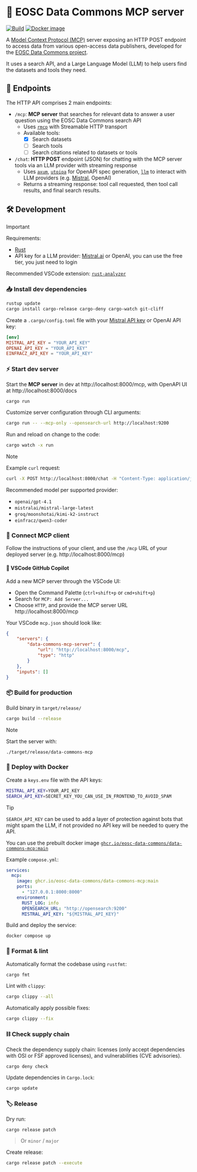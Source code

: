 # 🔭 EOSC Data Commons MCP server

[![Build](https://github.com/EOSC-Data-Commons/data-commons-mcp/actions/workflows/build.yml/badge.svg)](https://github.com/EOSC-Data-Commons/data-commons-mcp/actions/workflows/build.yml) [![Docker image](https://img.shields.io/badge/docker-ghcr.io-blue.svg?logo=docker)](https://github.com/EOSC-Data-Commons/data-commons-mcp/pkgs/container/data-commons-mcp)

A [Model Context Protocol (MCP)](https://modelcontextprotocol.io/) server exposing an HTTP POST endpoint to access data from various open-access data publishers, developed for the [EOSC Data Commons project](https://eosc.eu/horizon-europe-projects/eosc-data-commons/).

It uses a search API, and a Large Language Model (LLM) to help users find the datasets and tools they need.

## 🧩 Endpoints

The HTTP API comprises 2 main endpoints:

- `/mcp`: **MCP server** that searches for relevant data to answer a user question using the EOSC Data Commons search API
  - Uses [`rmcp`](https://github.com/modelcontextprotocol/rust-sdk) with Streamable HTTP transport
  - Available tools:
    - [x] Search datasets
    - [ ] Search tools
    - [ ] Search citations related to datasets or tools

- `/chat`: **HTTP POST** endpoint (JSON) for chatting with the MCP server tools via an LLM provider with streaming response
  - Uses [`axum`](https://github.com/tokio-rs/axum), [`utoipa`](https://github.com/juhaku/utoipa) for OpenAPI spec generation, [`llm`](https://github.com/graniet/llm) to interact with LLM providers (e.g. [Mistral](https://admin.mistral.ai/organization/api-keys), OpenAI)
  - Returns a streaming response: tool call requested, then tool call results, and final search results.

## 🛠️ Development

> [!IMPORTANT]
>
> Requirements:
>
> - [Rust](https://www.rust-lang.org/tools/install)
> - API key for a LLM provider: [Mistral.ai](https://console.mistral.ai/api-keys) or OpenAI, you can use the free tier, you just need to login
>
> Recommended VSCode extension: [`rust-analyzer`](https://marketplace.visualstudio.com/items?itemName=rust-lang.rust-analyzer)

### 📥 Install dev dependencies

```sh
rustup update
cargo install cargo-release cargo-deny cargo-watch git-cliff
```

Create a `.cargo/config.toml` file with your [Mistral API key](https://admin.mistral.ai/organization/api-keys) or OpenAI API key:

```toml
[env]
MISTRAL_API_KEY = "YOUR_API_KEY"
OPENAI_API_KEY = "YOUR_API_KEY"
EINFRACZ_API_KEY = "YOUR_API_KEY"
```

### ⚡️ Start dev server

Start the **MCP server** in dev at http://localhost:8000/mcp, with OpenAPI UI at http://localhost:8000/docs

```sh
cargo run
```

Customize server configuration through CLI arguments:

```sh
cargo run -- --mcp-only --opensearch-url http://localhost:9200
```

Run and reload on change to the code:

```sh
cargo watch -x run
```

> [!NOTE]
>
> Example `curl` request:
>
> ```sh
> curl -X POST http://localhost:8000/chat -H "Content-Type: application/json" -H "Authorization: SECRET_KEY" -d '{"messages": [{"role": "user", "content": "data insulin"}], "model": "mistralai/mistral-small-latest", "stream": true}'
> ```
>
> Recommended model per supported provider:
>
> - `openai/gpt-4.1`
> - `mistralai/mistral-large-latest`
> - `groq/moonshotai/kimi-k2-instruct`
> - `einfracz/qwen3-coder`

### 🔌 Connect MCP client

Follow the instructions of your client, and use the `/mcp` URL of your deployed server (e.g. http://localhost:8000/mcp)

#### 🐙 VSCode GitHub Copilot

Add a new MCP server through the VSCode UI:

- Open the Command Palette (`ctrl+shift+p` or `cmd+shift+p`)
- Search for `MCP: Add Server...`
- Choose `HTTP`, and provide the MCP server URL http://localhost:8000/mcp

Your VSCode `mcp.json` should look like:

```json
{
    "servers": {
        "data-commons-mcp-server": {
            "url": "http://localhost:8000/mcp",
            "type": "http"
        }
    },
    "inputs": []
}
```

### 📦 Build for production

Build binary in `target/release/`

```sh
cargo build --release
```

> [!NOTE]
>
> Start the server with:
>
> ```sh
> ./target/release/data-commons-mcp
> ```

### 🐳 Deploy with Docker

Create a `keys.env` file with the API keys:

```sh
MISTRAL_API_KEY=YOUR_API_KEY
SEARCH_API_KEY=SECRET_KEY_YOU_CAN_USE_IN_FRONTEND_TO_AVOID_SPAM
```

> [!TIP]
>
> `SEARCH_API_KEY` can be used to add a layer of protection against bots that might spam the LLM, if not provided no API key will be needed to query the API.

You can use the prebuilt docker image [`ghcr.io/eosc-data-commons/data-commons-mcp:main`](https://github.com/EOSC-Data-Commons/data-commons-mcp/pkgs/container/data-commons-mcp)

Example `compose.yml`:

```yaml
services:
  mcp:
    image: ghcr.io/eosc-data-commons/data-commons-mcp:main
    ports:
      - "127.0.0.1:8000:8000"
    environment:
      RUST_LOG: info
      OPENSEARCH_URL: "http://opensearch:9200"
      MISTRAL_API_KEY: "${MISTRAL_API_KEY}"
```

Build and deploy the service:

```sh
docker compose up
```

### 🧼 Format & lint

Automatically format the codebase using `rustfmt`:

```sh
cargo fmt
```

Lint with `clippy`:

```sh
cargo clippy --all
```

Automatically apply possible fixes:

```sh
cargo clippy --fix
```

### ⛓️ Check supply chain

Check the dependency supply chain: licenses (only accept dependencies with OSI or FSF approved licenses), and vulnerabilities (CVE advisories).

```sh
cargo deny check
```

Update dependencies in `Cargo.lock`:

```sh
cargo update
```

### 🏷️ Release

Dry run:

```sh
cargo release patch
```

> Or `minor` / `major`

Create release:

```sh
cargo release patch --execute
```
